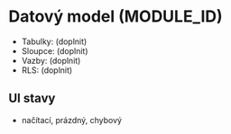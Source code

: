 # Datový model (__MODULE_ID__)
- Tabulky: (doplnit)
- Sloupce: (doplnit)
- Vazby: (doplnit)
- RLS: (doplnit)

## UI stavy
- načítací, prázdný, chybový
